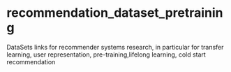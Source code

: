 # recommendation_dataset_pretraining
DataSets links for recommender systems research, in particular for transfer learning, user representation, pre-training,lifelong learning, cold start recommendation
